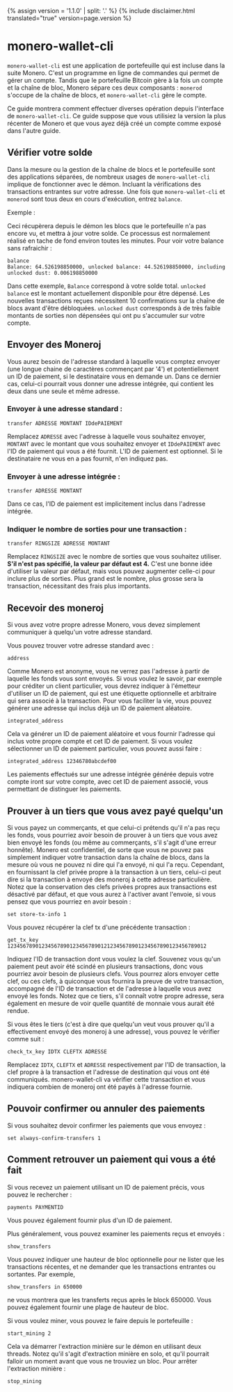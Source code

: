 {% assign version = '1.1.0' | split: '.' %}
{% include disclaimer.html translated="true" version=page.version %}
# monero-wallet-cli

`monero-wallet-cli` est une application de portefeuille qui est incluse dans la suite Monero. C'est un
programme en ligne de commandes qui permet de gérer un compte. Tandis que le portefeuille Bitcoin
gère à la fois un compte et la chaîne de bloc, Monero sépare ces deux composants : `monerod`
s'occupe de la chaîne de blocs, et `monero-wallet-cli` gère le compte.

Ce guide montrera comment effectuer diverses opération depuis l'interface de `monero-wallet-cli`. Ce guide suppose que vous utilisiez la version la plus récenter de Monero et que vous ayez déjà créé un compte comme exposé dans l'autre guide.


## Vérifier votre solde

Dans la mesure ou la gestion de la chaîne de blocs et le portefeuille sont des applications séparées,
de nombreux usages de `monero-wallet-cli` implique de fonctionner avec le démon. Incluant la
vérifications des transactions entrantes sur votre adresse. Une fois que `monero-wallet-cli` et
`monerod` sont tous deux en cours d'exécution, entrez `balance`.

Exemple :

Ceci récupèrera depuis le démon les blocs que le portefeuille n'a pas encore vu, et mettra à jour
votre solde. Ce processus est normalement réalisé en tache de fond environ toutes les minutes.
Pour voir votre balance sans rafraichir :

    balance
    Balance: 64.526198850000, unlocked balance: 44.526198850000, including unlocked dust: 0.006198850000

Dans cette exemple, `Balance` correspond à votre solde total. `unlocked balance` est le montant actuellement disponible pour être dépensé. Les nouvelles transactions reçues nécessitent 10 confirmations sur la chaîne de blocs avant d'être débloquées. `unlocked dust` corresponds à de très faible montants de sorties non dépensées qui ont pu s'accumuler sur votre compte.

## Envoyer des Moneroj

Vous aurez besoin de l'adresse standard à laquelle vous comptez envoyer (une longue chaine de
caractères commençant par '4') et potentiellement un ID de paiement, si le destinataire vous en
demande un. Dans ce dernier cas, celui-ci pourrait vous donner une adresse intégrée, qui contient
les deux dans une seule et même adresse.

### Envoyer à une adresse standard :

    transfer ADRESSE MONTANT IDdePAIEMENT

Remplacez `ADRESSE` avec l'adresse à laquelle vous souhaitez envoyer, `MONTANT` avec le montant que vous souhaitez
envoyer et `IDdePAIEMENT` avec l'ID de paiement qui vous a été fournit. L'ID de paiement est optionnel. Si le
destinataire ne vous en a pas fournit, n'en indiquez pas.

### Envoyer à une adresse intégrée :

    transfer ADRESSE MONTANT

Dans ce cas, l'ID de paiement est implicitement inclus dans l'adresse intégrée.

### Indiquer le nombre de sorties pour une transaction :

    transfer RINGSIZE ADRESSE MONTANT

Remplacez `RINGSIZE` avec le nombre de sorties que vous souhaitez utiliser. **S'il n'est pas spécifié, la valeur par défaut est 4.** C'est une bonne idée d'utiliser la valeur par défaut, mais vous pouvez augmenter celle-ci pour inclure plus de sorties. Plus grand est le nombre, plus grosse sera la transaction, nécessitant des frais plus importants.


## Recevoir des moneroj

Si vous avez votre propre adresse Monero, vous devez simplement communiquer à quelqu'un votre adresse standard.

Vous pouvez trouver votre adresse standard avec :

    address

Comme Monero est anonyme, vous ne verrez pas l'adresse à partir de laquelle les fonds vous sont envoyés.
Si vous voulez le savoir, par exemple pour créditer un client particulier, vous devrez indiquer à
l'émetteur d'utiliser un ID de paiement, qui est une étiquette optionnelle et arbitraire qui sera
associé à la transaction. Pour vous faciliter la vie, vous pouvez générer une adresse qui inclus déjà
un ID de paiement aléatoire.

    integrated_address

Cela va générer un ID de paiement aléatoire et vous fournir l'adresse qui inclus votre propre compte
et cet ID de paiement. Si vous voulez sélectionner un ID de paiement particulier, vous pouvez aussi
faire :

    integrated_address 12346780abcdef00

Les paiements effectués sur une adresse intégrée générée depuis votre compte iront sur votre compte,
avec cet ID de paiement associé, vous permettant de distinguer les paiements.


## Prouver à un tiers que vous avez payé quelqu'un

Si vous payez un commerçants, et que celui-ci prétends qu'il n'a pas reçu les fonds, vous pourriez
avoir besoin de prouver à un tiers que vous avez bien envoyé les fonds (ou même au commerçants,
s'il s'agit d'une erreur honnête). Monero est confidentiel, de sorte que vous ne pouvez pas
simplement indiquer votre transaction dans la chaîne de blocs, dans la mesure où vous ne pouvez ni
dire qui l'a envoyé, ni qui l'a reçu. Cependant, en fournissant la clef privée propre à la
transaction à un tiers, celui-ci peut dire si la transaction à envoyé des moneroj à cette adresse
particulière. Notez que la conservation des clefs privées propres aux transactions est désactivé
par défaut, et que vous aurez à l'activer avant l'envoie, si vous pensez que vous pourriez en avoir
besoin :

    set store-tx-info 1

Vous pouvez récupérer la clef tx d'une précédente transaction :

    get_tx_key 1234567890123456789012345678901212345678901234567890123456789012

Indiquez l'ID de transaction dont vous voulez la clef. Souvenez vous qu'un paiement peut avoir
été scindé en plusieurs transactions, donc vous pourriez avoir besoin de plusieurs clefs. Vous
pourrez alors envoyer cette clef, ou ces clefs, à quiconque vous fournira la preuve de votre
transaction, accompagné de l'ID de transaction et de l'adresse à laquelle vous avez envoyé les
fonds. Notez que ce tiers, s'il connaît votre propre adresse, sera également en mesure de voir
quelle quantité de monnaie vous aurait été rendue.

Si vous êtes le tiers (c'est à dire que quelqu'un veut vous prouver qu'il a effectivement envoyé
des moneroj à une adresse), vous pouvez le vérifier comme suit :

    check_tx_key IDTX CLEFTX ADRESSE

Remplacez `IDTX`, `CLEFTX` et `ADRESSE` respectivement par l'ID de transaction, la clef propre
à la transaction et l'adresse de destination qui vous ont été communiqués. monero-wallet-cli va
vérifier cette transaction et vous indiquera combien de moneroj ont été payés à l'adresse fournie.


## Pouvoir confirmer ou annuler des paiements

Si vous souhaitez devoir confirmer les paiements que vous envoyez :

    set always-confirm-transfers 1


## Comment retrouver un paiement qui vous a été fait

Si vous recevez un paiement utilisant un ID de paiement précis, vous pouvez le rechercher :

    payments PAYMENTID

Vous pouvez également fournir plus d'un ID de paiement.

Plus généralement, vous pouvez examiner les paiements reçus et envoyés :

    show_transfers

Vous pouvez indiquer une hauteur de bloc optionnelle pour ne lister que les transactions
récentes, et ne demander que les transactions entrantes ou sortantes. Par exemple,

    show_transfers in 650000

ne vous montrera que les transferts reçus après le block 650000. Vous pouvez également
fournir une plage de hauteur de bloc.

Si vous voulez miner, vous pouvez le faire depuis le portefeuille :

    start_mining 2

Cela va démarrer l'extraction minière sur le démon en utilisant deux threads. Notez qu'il s'agit
d'extraction minière en solo, et qu'il pourrait falloir un moment avant que vous ne trouviez un
bloc. Pour arrêter l'extraction minière :

    stop_mining

